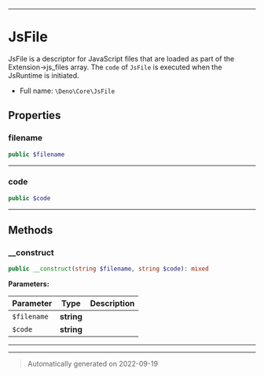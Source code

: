 ***

# JsFile

JsFile is a descriptor for JavaScript files that are loaded as
part of the Extension->js_files array. The `code` of `JsFile` is
executed when the JsRuntime is initiated.



* Full name: `\Deno\Core\JsFile`




## Properties


### filename



```php
public $filename
```






***

### code



```php
public $code
```






***

## Methods


### __construct



```php
public __construct(string $filename, string $code): mixed
```








**Parameters:**

| Parameter | Type | Description |
|-----------|------|-------------|
| `$filename` | **string** |  |
| `$code` | **string** |  |




***


***
> Automatically generated on 2022-09-19
